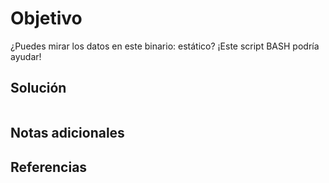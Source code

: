 # Objetivo

¿Puedes mirar los datos en este binario: estático? ¡Este script BASH podría ayudar!
## Solución

```

```

## Notas adicionales


## Referencias


